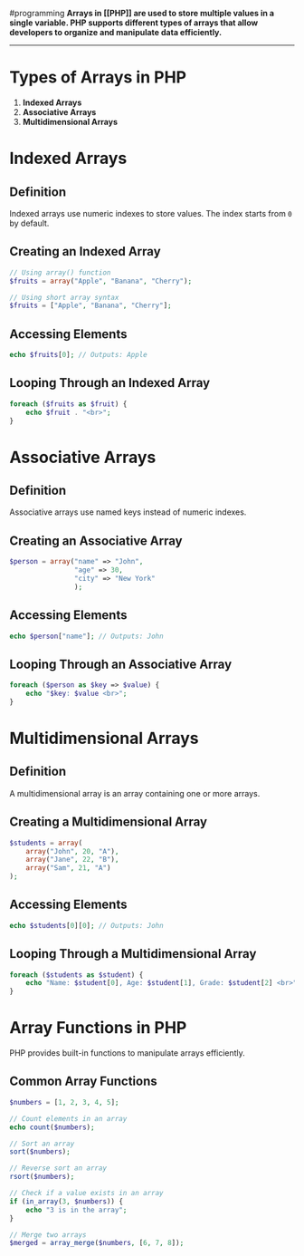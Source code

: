 #programming 
**Arrays in [[PHP]] are used to store multiple values in a single variable. PHP supports different types of arrays that allow developers to organize and manipulate data efficiently.**

---

# Types of Arrays in PHP

1. **Indexed Arrays**
2. **Associative Arrays**
3. **Multidimensional Arrays**

# Indexed Arrays

## **Definition**

Indexed arrays use numeric indexes to store values. The index starts from `0` by default.

## **Creating an Indexed Array**

```php
// Using array() function
$fruits = array("Apple", "Banana", "Cherry");

// Using short array syntax
$fruits = ["Apple", "Banana", "Cherry"];
```

## **Accessing Elements**

```php
echo $fruits[0]; // Outputs: Apple
```

## **Looping Through an Indexed Array**

```php
foreach ($fruits as $fruit) {
    echo $fruit . "<br>";
}
```

# Associative Arrays

## **Definition**

Associative arrays use named keys instead of numeric indexes.

## **Creating an Associative Array**

```php
$person = array("name" => "John", 
				"age" => 30,
				"city" => "New York"
				);
```

## **Accessing Elements**

```php
echo $person["name"]; // Outputs: John
```

## **Looping Through an Associative Array**

```php
foreach ($person as $key => $value) {
    echo "$key: $value <br>";
}
```

# Multidimensional Arrays

## **Definition**

A multidimensional array is an array containing one or more arrays.

## **Creating a Multidimensional Array**

```php
$students = array(
    array("John", 20, "A"),
    array("Jane", 22, "B"),
    array("Sam", 21, "A")
);
```

## **Accessing Elements**

```php
echo $students[0][0]; // Outputs: John
```

## **Looping Through a Multidimensional Array**

```php
foreach ($students as $student) {
    echo "Name: $student[0], Age: $student[1], Grade: $student[2] <br>";
}
```

# Array Functions in PHP

PHP provides built-in functions to manipulate arrays efficiently.

## **Common Array Functions**

```php
$numbers = [1, 2, 3, 4, 5];

// Count elements in an array
echo count($numbers);

// Sort an array
sort($numbers);

// Reverse sort an array
rsort($numbers);

// Check if a value exists in an array
if (in_array(3, $numbers)) {
    echo "3 is in the array";
}

// Merge two arrays
$merged = array_merge($numbers, [6, 7, 8]);
```
